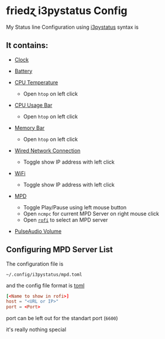 
# friedɀ i3pystatus Config

My Status line Configuration using [i3pystatus](https://github.com/enkore/i3pystatus) syntax is


## It contains:

+ [Clock](https://i3pystatus.readthedocs.io/en/latest/i3pystatus.html#module-i3pystatus.clock)
+ [Battery](https://i3pystatus.readthedocs.io/en/latest/i3pystatus.html#module-i3pystatus.battery)
+ [CPU Temperature](https://i3pystatus.readthedocs.io/en/latest/i3pystatus.html#module-i3pystatus.temp)
  + Open `htop` on left click

+ [CPU Usage Bar](https://i3pystatus.readthedocs.io/en/latest/i3pystatus.html#module-i3pystatus.cpu_usage_bar)
  + Open `htop` on left click

+ [Memory Bar](https://i3pystatus.readthedocs.io/en/latest/i3pystatus.html#module-i3pystatus.mem_ba)
  + Open `htop` on left click

+ [Wired Network Connection](https://i3pystatus.readthedocs.io/en/latest/i3pystatus.html#module-i3pystatus.network)
  + Toggle show IP address with left click

+ [WiFi](https://i3pystatus.readthedocs.io/en/latest/i3pystatus.html#module-i3pystatus.network)
  + Toggle show IP address with left click

+ [MPD](https://i3pystatus.readthedocs.io/en/latest/i3pystatus.html#module-i3pystatus.mpd)
  + Toggle Play/Pause using left mouse button
  + Open `ncmpc` for current MPD Server on right mouse click
  + Open [`rofi`](https://davedavenport.github.io/rofi/) to select an MPD server

+ [PulseAudio Volume](https://i3pystatus.readthedocs.io/en/latest/i3pystatus.html#module-i3pystatus.pulseaudio)


## Configuring MPD Server List

The configuration file is

```shell
~/.config/i3pystatus/mpd.toml
```

and the config file format is [toml](https://github.com/toml-lang/toml)

```toml
[<Name to show in rofi>]
host = "<URL or IP>"
port = <Port>
```
port can be left out for the standart port (`6600`)

it's really nothing special
